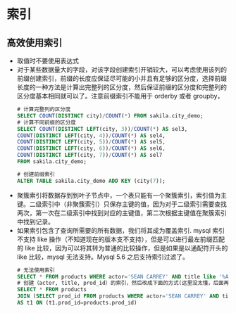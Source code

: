 # 索引

<!-- toc -->

## 高效使用索引
* 取值时不要使用表达式
* 对于某些数据量大的字段，对该字段创建索引开销较大，可以考虑使用该列的前缀创建索引，前缀的长度应保证尽可能的小并且有足够的区分度，选择前缀长度的一种方法是计算出完整列的区分度，然后保证前缀的区分度和完整列的区分度基本相同就可以了。注意前缀索引不能用于 orderby 或者 groupby，
    ```sql
    # 计算完整列的区分度
    SELECT COUNT(DISTINCT city)/COUNT(*) FROM sakila.city_demo;
    # 计算不同前缀的区分度
    SELECT COUNT(DISTINCT LEFT(city, 3))/COUNT(*) AS sel3,
    COUNT(DISTINCT LEFT(city, 4))/COUNT(*) AS sel4,
    COUNT(DISTINCT LEFT(city, 5))/COUNT(*) AS sel5,  
    COUNT(DISTINCT LEFT(city, 6))/COUNT(*) AS sel6,    
    COUNT(DISTINCT LEFT(city, 7))/COUNT(*) AS sel7    
    FROM sakila.city_demo;
    ```
    ```sql
    # 创建前缀索引
    ALTER TABLE sakila.city_demo ADD KEY (city(7));
    ```
*  聚簇索引将数据存到到叶子节点中，一个表只能有一个聚簇索引，索引值为主键。二级索引中（非聚簇索引）只保存主键的值，因为对于二级索引需要查找两次，第一次在二级索引中找到对应的主键值，第二次根据主键值在聚簇索引中找到记录。
* 如果索引包含了查询所需要的所有数据，我们将其成为覆盖索引. mysql 索引不支持 like 操作（不知道现在的版本支不支持），但是可以进行最左前缀匹配的 like 比较，因为可以将其转为普通的比较操作，但是如果是以通配符开头的 like 比较，mysql 无法支持。Mysql 5.6 之后支持索引过滤了。
  ```sql
  # 无法使用索引
  SELECT * FROM products WHERE actor='SEAN CARREY' AND title like '%APOLLO%'
  # 创建（actor, title, prod_id）的索引，然后改成下面的方式(这里没太懂，后面再看看)
  SELECT * FROM products
  JOIN (SELECT prod_id FROM products WHERE actor='SEAN CARREY' AND title LIKE '%APOLLO%')
  AS t1 ON (t1.prod_id=products.prod_id)
  ```
